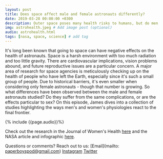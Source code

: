 ```yaml
---
layout: post
title: Does space affect male and female astronauts differently?
date: 2019-03-28 00:00:00 +0300
description: Outer space poses many health risks to humans, but do men and women experience different effects?... # Add post description (shows up as description on social media posts)
img: astrohealth.jpeg # Add image post (optional)
audio: astrohealth.html
tags: [nasa, space, science] # add tag
---
```


It's long been known that going to space can have negative effects on the health of astronauts. Space is a harsh environment with too much radiation and too little gravity. There are cardiovascular implications, vision problems abound, and future reproductive issues are a particular concern. A major area of research for space agencies is meticulously checking up on the health of people who have left the Earth, especially since it's such a small group of people. Due to historical barriers, it's even smaller when considering only female astronauts - though that number is growing. So what differences have been observed between the male and female astronauts studied? Do they suffer from the same complications, or are the effects particular to sex? On this episode, James dives into a collection of studies highlighting the ways men's and women's physiologies react to the final frontier.

{% include {{page.audio}}%}

Check out the research in the Journal of Women's Health [here](https://www.liebertpub.com/toc/jwh/23/11) and the NASA article and infographic [here](https://www.liebertpub.com/toc/jwh/23/11). 

Questions or comments? Reach out to us: [Email](mailto: paperboyspod@gmail.com) [Instagram](https://www.instagram.com/paperboyspod/) [Twitter](https://twitter.com/PaperBoysPod)
